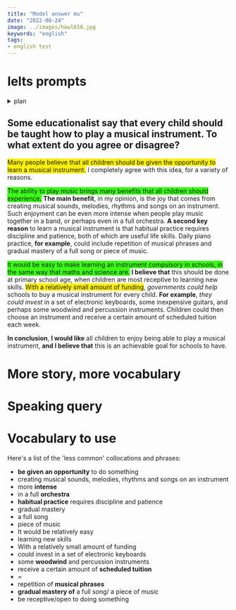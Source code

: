 ```yaml
---
title: "Model answer mu"
date: "2022-08-24"
image: ../images/howl650.jpg
keywords: "english"
tags:
- english test
---
```

# Ielts prompts
<details><summary>plan</summary>
Topic: benefits of learning an instrument<br>
Main benefit: the joy of creating music<br>
Extend: even more enjoyment when playing music together<br>
Second benefit: practice requires discipline and patience<br>
Example: daily piano practice<br>

Topic: make learning an instrument compulsory in schools<br>
Explain when: primary school age, children are most receptive<br>
Explain how: government funding, an instrument for every child<br>
Examples: keyboards, guitars, woodwind, percussion<br>
Result: children choose and receive weekly tuition<br>
</details>

## Some educationalist say that every child should be taught how to play a musical instrument. To what extent do you agree or disagree?


<span style="background-color:#FFF000">Many people believe that all children should be given the opportunity to learn a musical instrument.</span> I completely agree with this idea, for a variety of reasons.

<span style="background-color:#39FF14">The ability to play music brings many benefits that all children should experience.</span> **The main benefit**, in my opinion, is the joy that comes from creating musical sounds, melodies, rhythms and songs on an instrument. Such enjoyment can be even more intense when people play music together in a band, or perhaps even in a full orchestra. **A second key reason** to learn a musical instrument is that habitual practice requires discipline and patience, both of which are useful life skills. Daily piano practice, **for example**, could include repetition of musical phrases and gradual mastery of a full song or piece of music.

<span style="background-color:#39FF14">It would be easy to make learning an instrument compulsory in schools, in the same way that maths and science are.</span> **I believe that** this should be done at primary school age, when children are most receptive to learning new skills. <span style="background-color:#FFF000">With a relatively small amount of funding</span>, *governments could help* schools to buy a musical instrument for every child. **For example**, *they could invest* in a set of electronic keyboards, some inexpensive guitars, and perhaps some woodwind and percussion instruments. Children could then choose an instrument and receive a certain amount of scheduled tuition each week.

**In conclusion**, **I would like** all children to enjoy being able to play a musical instrument, **and I believe that** this is an achievable goal for schools to have.

# More story, more vocabulary
# Speaking query
# Vocabulary to use
Here's a list of the 'less common' collocations and phrases:

* **be given an opportunity** to do something
* creating musical sounds, melodies, rhythms and songs on an instrument
* more **intense**
* in a full **orchestra**
* **habitual practice** requires discipline and patience
* gradual mastery
* a full song
* piece of music
* It would be relatively easy
* learning new skills
* With a relatively small amount of funding
* could invest in a set of electronic keyboards
* some **woodwind** and percussion instruments
* receive a certain amount of **scheduled tuition**
* =
* repetition of **musical phrases**
* **gradual mastery of** a full song/ a piece of music
* be receptive/open to doing something
